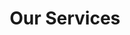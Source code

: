 ---
title: "Our Services"
page_header_bg: "images/bg/section-bg5.jpg"
description: "This is meta description"
layout: "service"
draft: false

############### Service style 1 ################
featured_service:
  enable : true
  service_item:
  # service item loop
  - title : "Custom Software development"
    image : "images/service/service-1.jpg"
    content : "Lorem ipsum dolor sit amet, consectetur adipisicing elit. Animi voluptatum, nobis quos dolores reiciendism unde. Est obcaecati aspernatur pariatur aliquid quos repellendus, amet architecto similique, cumque nisi earum, culpa, ipsa!"
          
  # service item loop
  - title : "Software Maintenance"
    image : "images/service/service-3.jpg"
    content : "Lorem ipsum dolor sit amet, consectetur adipisicing elit. Animi voluptatum, nobis quos dolores reiciendism unde. Est obcaecati aspernatur pariatur aliquid quos repellendus, amet architecto similique, cumque nisi earum, culpa, ipsa!"
          
  # service item loop
  - title : "Web App Development"
    image : "images/service/service-4.jpg"
    content : "Lorem ipsum dolor sit amet, consectetur adipisicing elit. Animi voluptatum, nobis quos dolores reiciendism unde. Est obcaecati aspernatur pariatur aliquid quos repellendus, amet architecto similique, cumque nisi earum, culpa, ipsa!"


#################### Case Study #####################
casestudy:
  enable : true
  title : "How we works"
  content : "There are many variations of lorem passages of Lorem Ipsum available, but the majority have suffered. All the Lorem Ipsum generators."
  case:
  # case loop
  - title : "Competitor Research"
    image : "images/about/process-3.jpg"
    content : "Nihil fugit officia esse vero, animi tenetur ullam, dolor aperiam minus aliquid enim laudantium fuga Commodi voluptas, deleniti distinctio quam totam vitae."
            
  # case loop
  - title : "Making Functional Strategy"
    image : "images/about/process-2.jpg"
    content : "Nihil fugit officia esse vero, animi tenetur ullam, dolor aperiam minus aliquid enim laudantium fuga Commodi voluptas, deleniti distinctio quam totam vitae."
            
  # case loop
  - title : "Project Outline"
    image : "images/about/process-1.jpg"
    content : "Nihil fugit officia esse vero, animi tenetur ullam, dolor aperiam minus aliquid enim laudantium fuga Commodi voluptas, deleniti distinctio quam totam vitae."
            
  # case loop
  - title : "Final Delivery"
    image : "images/about/structure_sass.png"
    content : "Nihil fugit officia esse vero, animi tenetur ullam, dolor aperiam minus aliquid enim laudantium fuga Commodi voluptas, deleniti distinctio quam totam vitae."

################### Service style 2 #################
service:
  enable : true
  title : "Industry Leading Managed <br>Services & Staffing Solutions"
  content : "Quos recusandae dolore, consequuntur nemo hic nisi perferendis. Vel praesentium magnam architecto delectus blanditiis doloremque, deleniti aperiam ab adipisci!"
  service_item:
  # service item loop
  - title : "Flexible Engagement <br>Models"
    icon : "ti-panel" # here we use themify icon pack : https://themify.me/themify-icons
    
  # service item loop
  - title : "Custom Software <br>Development"
    icon : "ti-desktop" # here we use themify icon pack : https://themify.me/themify-icons
    
  # service item loop
  - title : "Product Innovation &<br>Technology"
    icon : "ti-light-bulb" # here we use themify icon pack : https://themify.me/themify-icons
    
  # service item loop
  - title : "Mobility<br> Service"
    icon : "ti-mobile" # here we use themify icon pack : https://themify.me/themify-icons
    
  # service item loop
  - title : "Quality <br>Assurance"
    icon : "ti-check-box" # here we use themify icon pack : https://themify.me/themify-icons
    
  # service item loop
  - title : "Enterprise <br>Solution"
    icon : "ti-dashboard" # here we use themify icon pack : https://themify.me/themify-icons
    
  # service item loop
  - title : "Integrated & Dedicated<br> Teams"
    icon : "ti-headphone-alt" # here we use themify icon pack : https://themify.me/themify-icons
    
  # service item loop
  - title : "Big data and<br> analytics"
    icon : "ti-bar-chart-alt" # here we use themify icon pack : https://themify.me/themify-icons
    
  # service item loop
  - title : "Cloud backup <br>System<"
    icon : "ti-cloud-up" # here we use themify icon pack : https://themify.me/themify-icons
      
######################### call to action #########################
call_to_action:
  enable: true
  subtitle : "For Every type business"
  title : "Entrust your project to our best team of professionals"
  button:
    enable : true
    label : "Contact Us"
    link : "contact"
---